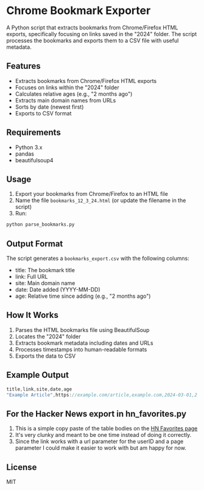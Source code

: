 # Chrome Bookmark Exporter

A Python script that extracts bookmarks from Chrome/Firefox HTML exports, specifically focusing on links saved in the "2024" folder. The script processes the bookmarks and exports them to a CSV file with useful metadata.

## Features

- Extracts bookmarks from Chrome/Firefox HTML exports
- Focuses on links within the "2024" folder
- Calculates relative ages (e.g., "2 months ago")
- Extracts main domain names from URLs
- Sorts by date (newest first)
- Exports to CSV format

## Requirements

- Python 3.x
- pandas
- beautifulsoup4

## Usage

1. Export your bookmarks from Chrome/Firefox to an HTML file
2. Name the file `bookmarks_12_3_24.html` (or update the filename in the script)
3. Run:

```bash
python parse_bookmarks.py
```

## Output Format

The script generates a `bookmarks_export.csv` with the following columns:
- title: The bookmark title
- link: Full URL
- site: Main domain name
- date: Date added (YYYY-MM-DD)
- age: Relative time since adding (e.g., "2 months ago")

## How It Works

1. Parses the HTML bookmarks file using BeautifulSoup
2. Locates the "2024" folder
3. Extracts bookmark metadata including dates and URLs
4. Processes timestamps into human-readable formats
5. Exports the data to CSV

## Example Output

```cs
title,link,site,date,age
"Example Article",https://example.com/article,example.com,2024-03-01,2 months ago
```

## For the Hacker News export in hn_favorites.py

1. This is a simple copy paste of the table bodies on the [HN Favorites page](https://news.ycombinator.com/favorites)
2. It's very clunky and meant to be one time instead of doing it correctly.
3. Since the link works with a url parameter for the userID and a page parameter I could make it easier to work with but am happy for now.

## License

MIT